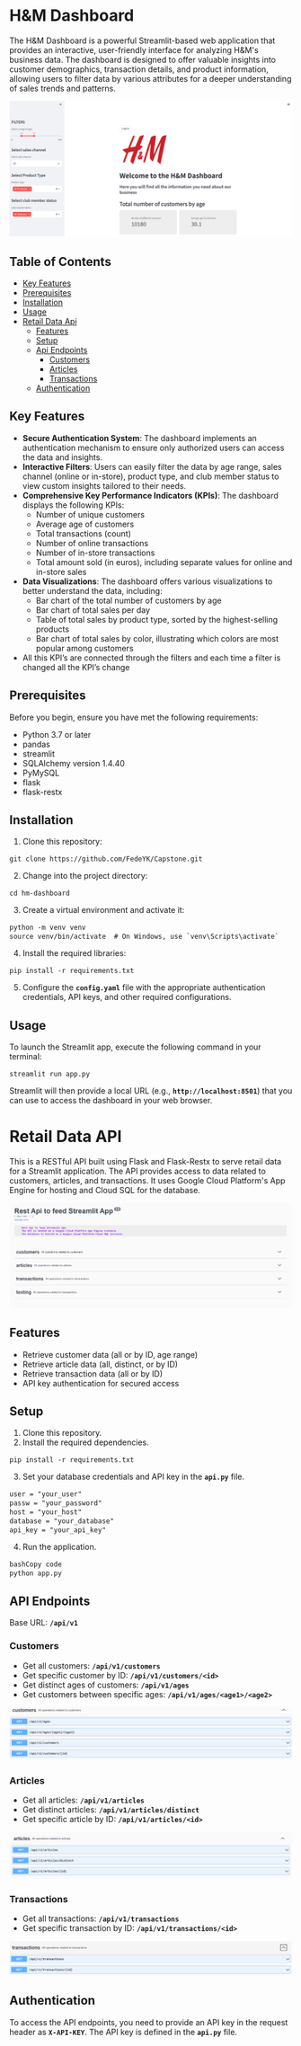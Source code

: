 # **H&M Dashboard**

The H&M Dashboard is a powerful Streamlit-based web application that provides an interactive, user-friendly interface for analyzing H&M's business data. The dashboard is designed to offer valuable insights into customer demographics, transaction details, and product information, allowing users to filter data by various attributes for a deeper understanding of sales trends and patterns.

<img src="https://github.com/FedeYK/Capstone/blob/main/readme/1.png" title="Dashboard Example">

## **Table of Contents**
* [Key Features](#key)
* [Prerequisites](#pre)
* [Installation](#inst)
* [Usage](#us)
* [Retail Data Api](#api)
    * [Features](#feat)
    * [Setup](#setup)
    * [Api Endpoints](#aend)
        * [Customers](#cust)
        * [Articles](#articles)
        * [Transactions](#trans)
    * [Authentication](#auth)

## <a name='key'></a>**Key Features**

- **Secure Authentication System**: The dashboard implements an authentication mechanism to ensure only authorized users can access the data and insights.
- **Interactive Filters**: Users can easily filter the data by age range, sales channel (online or in-store), product type, and club member status to view custom insights tailored to their needs.
- **Comprehensive Key Performance Indicators (KPIs)**: The dashboard displays the following KPIs:
    - Number of unique customers
    - Average age of customers
    - Total transactions (count)
    - Number of online transactions
    - Number of in-store transactions
    - Total amount sold (in euros), including separate values for online and in-store sales
- **Data Visualizations**: The dashboard offers various visualizations to better understand the data, including:
    - Bar chart of the total number of customers by age
    - Bar chart of total sales per day
    - Table of total sales by product type, sorted by the highest-selling products
    - Bar chart of total sales by color, illustrating which colors are most popular among customers
- All this KPI’s are connected through the filters and each time a filter is changed all the KPI’s change

## <a name='pre'></a>**Prerequisites**

Before you begin, ensure you have met the following requirements:

- Python 3.7 or later
- pandas
- streamlit
- SQLAlchemy version 1.4.40
- PyMySQL
- flask
- flask-restx

## <a name='inst'></a>**Installation**

1. Clone this repository:

```
git clone https://github.com/FedeYK/Capstone.git
```

2. Change into the project directory:

```
cd hm-dashboard
```

3. Create a virtual environment and activate it:

```
python -m venv venv
source venv/bin/activate  # On Windows, use `venv\Scripts\activate`
```

4. Install the required libraries:

```
pip install -r requirements.txt
```

5. Configure the **`config.yaml`** file with the appropriate authentication credentials, API keys, and other required configurations.

## <a name='us'></a>**Usage**

To launch the Streamlit app, execute the following command in your terminal:

```
streamlit run app.py
```

Streamlit will then provide a local URL (e.g., **`http://localhost:8501`**) that you can use to access the dashboard in your web browser.

# <a name='api'></a>**Retail Data API**

This is a RESTful API built using Flask and Flask-Restx to serve retail data for a Streamlit application. The API provides access to data related to customers, articles, and transactions. It uses Google Cloud Platform's App Engine for hosting and Cloud SQL for the database.

<img src="https://github.com/FedeYK/Capstone/blob/main/readme/2.png" title="API Example">

## <a name='feat'></a>**Features**

- Retrieve customer data (all or by ID, age range)
- Retrieve article data (all, distinct, or by ID)
- Retrieve transaction data (all or by ID)
- API key authentication for secured access

## <a name='setup'></a>**Setup**

1. Clone this repository.
2. Install the required dependencies.

```
pip install -r requirements.txt
```

3. Set your database credentials and API key in the **`api.py`** file.

```
user = "your_user"
passw = "your_password"
host = "your_host"
database = "your_database"
api_key = "your_api_key"
```

4. Run the application.

```
bashCopy code
python app.py
```

## <a name='aend'></a>**API Endpoints**

Base URL: **`/api/v1`**

### <a name='cust'></a>**Customers**

- Get all customers: **`/api/v1/customers`**
- Get specific customer by ID: **`/api/v1/customers/<id>`**
- Get distinct ages of customers: **`/api/v1/ages`**
- Get customers between specific ages: **`/api/v1/ages/<age1>/<age2>`**

<img src="https://github.com/FedeYK/Capstone/blob/main/readme/cust.png" title="Customers Example">

### <a name='articles'></a>**Articles**

- Get all articles: **`/api/v1/articles`**
- Get distinct articles: **`/api/v1/articles/distinct`**
- Get specific article by ID: **`/api/v1/articles/<id>`**

<img src="https://github.com/FedeYK/Capstone/blob/main/readme/art.png" title="Articles Example">

### <a name='trans'></a>**Transactions**

- Get all transactions: **`/api/v1/transactions`**
- Get specific transaction by ID: **`/api/v1/transactions/<id>`**

<img src="https://github.com/FedeYK/Capstone/blob/main/readme/trans.png" title="Transactions Example">

## <a name='auth'></a>**Authentication**

To access the API endpoints, you need to provide an API key in the request header as **`X-API-KEY`**. The API key is defined in the **`api.py`** file.

